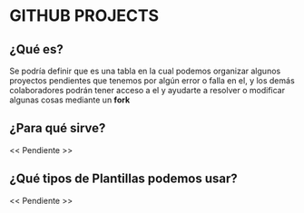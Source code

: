 # GITHUB PROJECTS
## ¿Qué es?

Se podría definir que es una tabla en la cual podemos organizar algunos proyectos pendientes que tenemos por algún error o falla en el, y los demás colaboradores podrán tener acceso a el y ayudarte a resolver o modificar algunas cosas mediante un **fork**

## ¿Para qué sirve?

<< Pendiente >>

## ¿Qué tipos de Plantillas podemos usar?

<< Pendiente >>
